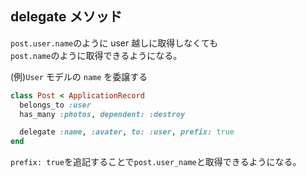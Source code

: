 ## delegate メソッド
  
`post.user.name`のように user 越しに取得しなくても  
`post.name`のように取得できるようになる。
  
(例)`User` モデルの `name` を委譲する
```rb
class Post < ApplicationRecord
  belongs_to :user
  has_many :photos, dependent: :destroy

  delegate :name, :avater, to: :user, prefix: true
end
```
  
`prefix: true`を追記することで`post.user_name`と取得できるようになる。
